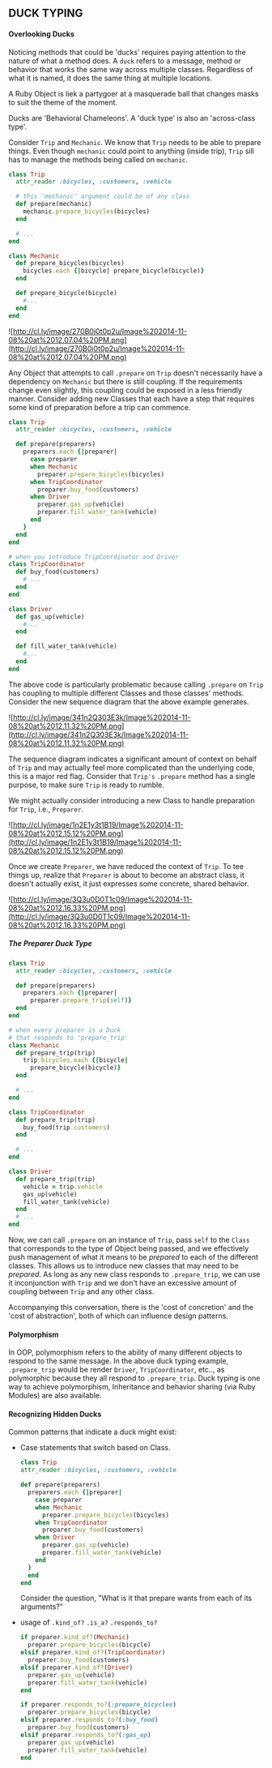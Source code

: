 ## DUCK TYPING


#### Overlooking Ducks

Noticing methods that could be 'ducks' requires paying attention to the nature of what a method does.  A `duck` refers to a message, method or behavior that works the same way across multiple classes.  Regardless of what it is named, it does the same thing at multiple locations.

A Ruby Object is liek a partygoer at a masquerade ball that changes masks to suit the theme of the moment.  

Ducks are 'Behavioral Chameleons'.  A 'duck type' is also an 'across-class type'.

Consider `Trip` and `Mechanic`.  We know that `Trip` needs to be able to prepare things.  Even though `mechanic` could point to anything (inside trip), `Trip` sill has to manage the methods being called on `mechanic`.

```ruby
class Trip
  attr_reader :bicycles, :customers, :vehicle

  # this 'mechanic' argument could be of any class
  def prepare(mechanic)
    mechanic.prepare_bicycles(bicycles)
  end

  # ...
end

class Mechanic
  def prepare_bicycles(bicycles)
    bicycles.each {|bicycle| prepare_bicycle(bicycle)}
  end

  def prepare_bicycle(bicycle)
    #...
  end
end
```

![http://cl.ly/image/270B0i0t0p2u/Image%202014-11-08%20at%2012.07.04%20PM.png](http://cl.ly/image/270B0i0t0p2u/Image%202014-11-08%20at%2012.07.04%20PM.png)

Any Object that attempts to call `.prepare` on `Trip` doesn't necessarily have a dependency on `Mechanic` but there is still coupling.   If the requirements change even slightly, this coupling could be exposed in a less friendly manner.  Consider adding new Classes that each have a step that requires some kind of preparation before a trip can commence.

```ruby
class Trip
  attr_reader :bicycles, :customers, :vehicle

  def prepare(preparers)
    preparers.each {|preparer|
      case preparer
      when Mechanic
        preparer.prepare_bicycles(bicycles)
      when TripCoordinator
        preparer.buy_food(customers)
      when Driver
        preparer.gas_up(vehicle)
        preparer.fill_water_tank(vehicle)
      end
    }
  end
end

# when you introduce TripCoordinator and Driver
class TripCoordinator
  def buy_food(customers)
    # ...
  end
end

class Driver
  def gas_up(vehicle)
    #...
  end

  def fill_water_tank(vehicle)
    #...
  end
end
```

The above code is particularly problematic because calling `.prepare` on `Trip` has coupling to multiple different Classes and those classes' methods.  Consider the new sequence diagram that the above example generates.

![http://cl.ly/image/341n2Q303E3k/Image%202014-11-08%20at%2012.11.32%20PM.png](http://cl.ly/image/341n2Q303E3k/Image%202014-11-08%20at%2012.11.32%20PM.png)

The sequence diagram indicates a significant amount of context on behalf of `Trip` and may actually feel more complicated than the underlying code, this is a major red flag.  Consider that `Trip's` `.prepare` method has a single purpose, to make sure `Trip` is ready to rumble.  

We might actually consider introducing a new Class to handle preparation for `Trip`, i.e., `Preparer`.

![http://cl.ly/image/1n2E1y3t1B19/Image%202014-11-08%20at%2012.15.12%20PM.png](http://cl.ly/image/1n2E1y3t1B19/Image%202014-11-08%20at%2012.15.12%20PM.png)

Once we create `Preparer`, we have reduced the context of `Trip`.  To tee things up, realize that `Preparer` is about to become an abstract class, it doesn't actually exist, it just expresses some concrete, shared behavior.

![http://cl.ly/image/3Q3u0D0T1c09/Image%202014-11-08%20at%2012.16.33%20PM.png](http://cl.ly/image/3Q3u0D0T1c09/Image%202014-11-08%20at%2012.16.33%20PM.png)

##### The Preparer Duck Type

```ruby
class Trip
  attr_reader :bicycles, :customers, :vehicle

  def prepare(preparers)
    preparers.each {|preparer|
      preparer.prepare_trip(self)}
  end
end

# when every preparer is a Duck
# that responds to 'prepare_trip'
class Mechanic
  def prepare_trip(trip)
    trip.bicycles.each {|bicycle|
      prepare_bicycle(bicycle)}
  end

  # ...
end

class TripCoordinator
  def prepare_trip(trip)
    buy_food(trip.customers)
  end

  # ...
end

class Driver
  def prepare_trip(trip)
    vehicle = trip.vehicle
    gas_up(vehicle)
    fill_water_tank(vehicle)
  end
  # ...
end
```

Now, we can call `.prepare` on an instance of `Trip`, pass `self` to the `Class` that corresponds to the type of Object being passed, and we effectively push management of what it means to be *prepared* to each of the different classes.  This allows us to introduce new classes that may need to be *prepared*.  As long as any new class responds to `.prepare_trip`, we can use it inconjunction with `Trip` and we don't have an excessive amount of coupling between `Trip` and any other class.

Accompanying this conversation, there is the 'cost of concretion' and the 'cost of abstraction', both of which can influence design patterns.


#### Polymorphism

In OOP, polymorphism refers to the ability of many different objects to respond to the same message.  In the above duck typing example, `.prepare_trip` would be render `Driver`, `TripCoordinator`, etc.., as polymorphic because they all respond to `.prepare_trip`.  Duck typing is one way to achieve polymorphism, Inheritance and behavior sharing (via Ruby Modules) are also available.

#### Recognizing Hidden Ducks

Common patterns that indicate a duck might exist:

- Case statements that switch based on Class.

  ```ruby
  class Trip
  attr_reader :bicycles, :customers, :vehicle

  def prepare(preparers)
    preparers.each {|preparer|
      case preparer
      when Mechanic
        preparer.prepare_bicycles(bicycles)
      when TripCoordinator
        preparer.buy_food(customers)
      when Driver
        preparer.gas_up(vehicle)
        preparer.fill_water_tank(vehicle)
      end
    }
    end
  end
  ```
  
  Consider the question, "What is it that prepare wants from each of its arguments?"
  
  
- usage of `.kind_of?` `.is_a?` `.responds_to?`

  ```ruby
  if preparer.kind_of?(Mechanic)
    preparer.prepare_bicycles(bicycle)
  elsif preparer.kind_of?(TripCoordinator)
    preparer.buy_food(customers)
  elsif preparer.kind_of?(Driver)
    preparer.gas_up(vehicle)
    preparer.fill_water_tank(vehicle)
  end

  if preparer.responds_to?(:prepare_bicycles)
    preparer.prepare_bicycles(bicycle)
  elsif preparer.responds_to?(:buy_food)
    preparer.buy_food(customers)
  elsif preparer.responds_to?(:gas_up)
    preparer.gas_up(vehicle)
    preparer.fill_water_tank(vehicle)
  end
  ```



